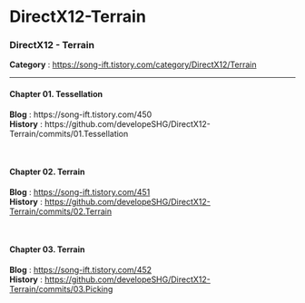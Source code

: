 # DirectX12-Terrain
<h3>DirectX12 - Terrain</h3>

<b>Category</b> : https://song-ift.tistory.com/category/DirectX12/Terrain

<hr size="5">

<h4>Chapter 01. Tessellation</h4>
<b>Blog</b> : https://song-ift.tistory.com/450
<br><b>History</b> : https://github.com/developeSHG/DirectX12-Terrain/commits/01.Tessellation

<br><h4>Chapter 02. Terrain</h4>
<b>Blog</b> : https://song-ift.tistory.com/451
<br><b>History</b> : https://github.com/developeSHG/DirectX12-Terrain/commits/02.Terrain

<br><h4>Chapter 03. Terrain</h4>
<b>Blog</b> : https://song-ift.tistory.com/452
<br><b>History</b> : https://github.com/developeSHG/DirectX12-Terrain/commits/03.Picking
